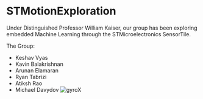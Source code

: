 # STMotionExploration
Under Distinguished Professor William Kaiser, our group has been exploring embedded Machine Learning through the STMicroelectronics SensorTile.

The Group:

- Keshav Vyas
- Kavin Balakrishnan
- Arunan Elamaran
- Ryan Tabrizi
- Atiksh Rao
- Michael Davydov
![gyroX](https://drive.google.com/file/d/1pQDuEisEAL_VyaY7kRpZZJe_gPjWwYYc/view?usp=sharing)

